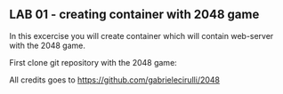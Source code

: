 ## LAB 01 - creating container with 2048 game

In this excercise you will create container which will contain web-server with the 2048 game.

First clone git repository with the 2048 game:

All credits goes to https://github.com/gabrielecirulli/2048
